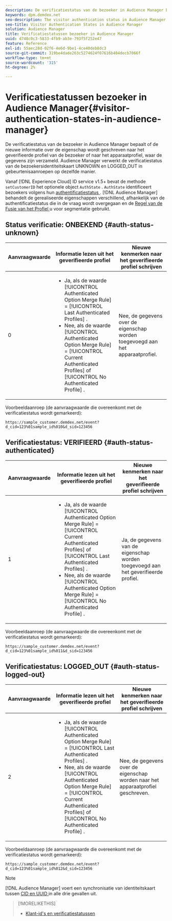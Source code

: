 ```yaml
---
description: De verificatiestatus van de bezoeker in Audience Manager bepaalt of de nieuwe informatie over de eigenschap wordt geschreven naar het geverifieerde profiel van de bezoeker of naar het apparaatprofiel, waar de gegevens zijn verzameld. Audience Manager verwerkt de verificatiestatus van de bezoekersidentiteitskaart UNKNOWN en LOGGED_OUT in gebeurtenisaanroepen op dezelfde manier.
keywords: dpm.demdex.net
seo-description: The visitor authentication status in Audience Manager determines if the new trait information is written to the visitor's authenticated profile or to the device profile, where the data was collected from. Audience Manager handles the visitor ID authentication statuses UNKNOWN and LOGGED_OUT in event calls in the same way.
seo-title: Visitor Authentication States in Audience Manager
solution: Audience Manager
title: Verificatiestatussen bezoeker in Audience Manager
uuid: d748c0c3-5833-4fb9-ab3e-793f5f252e47
feature: Reference
exl-id: 55aec28d-02f6-4e6d-9be1-4ce40deb8dc3
source-git-commit: 319be4dade263c5274624f07616b404decb7066f
workflow-type: tm+mt
source-wordcount: '315'
ht-degree: 2%

---
```


# Verificatiestatussen bezoeker in Audience Manager{#visitor-authentication-states-in-audience-manager}

De verificatiestatus van de bezoeker in Audience Manager bepaalt of de nieuwe informatie over de eigenschap wordt geschreven naar het geverifieerde profiel van de bezoeker of naar het apparaatprofiel, waar de gegevens zijn verzameld. Audience Manager verwerkt de verificatiestatus van de bezoekersidentiteitskaart UNKNOWN en LOGGED_OUT in gebeurtenisaanroepen op dezelfde manier.

Vanaf [!DNL Experience Cloud] ID service v1.5+ bevat de methode `setCustomerID` het optionele object `AuthState` . `AuthState` identificeert bezoekers volgens hun [ authentificatiestatus ](https://experienceleague.adobe.com/docs/id-service/using/reference/authenticated-state.html?lang=nl-NL). [!DNL Audience Manager] behandelt de gerealiseerde eigenschappen verschillend, afhankelijk van de authentificatiestatus die in de vraag wordt overgegaan en de [ Regel van de Fusie van het Profiel ](../features/profile-merge-rules/merge-rules-dashboard.md) u voor segmentatie gebruikt.

## Status verificatie: ONBEKEND {#auth-status-unknown}

| Aanvraagwaarde | Informatie lezen uit het geverifieerde profiel | Nieuwe kenmerken naar het geverifieerde profiel schrijven |
|---|---|---|
| 0 | <ul><li>Ja, als de waarde [!UICONTROL Authenticated Option Merge Rule] = [!UICONTROL Last Authenticated Profiles] .</li><li>Nee, als de waarde [!UICONTROL Authenticated Option Merge Rule] = [!UICONTROL Current Authenticated Profiles] of [!UICONTROL No Authenticated Profile] .</li></ul> | Nee, de gegevens over de eigenschap worden toegevoegd aan het apparaatprofiel. |

Voorbeeldaanroep (de aanvraagwaarde die overeenkomt met de verificatiestatus wordt gemarkeerd):

`https://sample_customer.demdex.net/event?d_cid=123%01sample_id%010&d_sid=123456`

## Verificatiestatus: VERIFIEERD {#auth-status-authenticated}

| Aanvraagwaarde | Informatie lezen uit het geverifieerde profiel | Nieuwe kenmerken naar het geverifieerde profiel schrijven |
|---|---|---|
| 1 | <ul><li>Ja, als de waarde [!UICONTROL Authenticated Option Merge Rule] = [!UICONTROL Current Authenticated Profiles] of [!UICONTROL Last Authenticated Profiles] .</li><li>Nee, als de waarde [!UICONTROL Authenticated Option Merge Rule] = [!UICONTROL No Authenticated Profile] .</li></ul> | Ja, de gegevens van de eigenschap worden toegevoegd aan het geverifieerde profiel. |

Voorbeeldaanroep (de aanvraagwaarde die overeenkomt met de verificatiestatus wordt gemarkeerd):

`https://sample_customer.demdex.net/event?d_cid=123%01sample_id%011&d_sid=123456`

## Verificatiestatus: LOGGED_OUT {#auth-status-logged-out}

| Aanvraagwaarde | Informatie lezen uit het geverifieerde profiel | Nieuwe kenmerken naar het geverifieerde profiel schrijven |
|---|---|---|
| 2 | <ul><li>Ja, als de waarde [!UICONTROL Authenticated Option Merge Rule] = [!UICONTROL Last Authenticated Profiles] .</li><li>Nee, als de waarde [!UICONTROL Authenticated Option Merge Rule] = [!UICONTROL Current Authenticated Profiles] of [!UICONTROL No Authenticated Profile] .</li></ul> | Nee, de gegevens over de eigenschap worden naar het apparaatprofiel geschreven. |

Voorbeeldaanroep (de aanvraagwaarde die overeenkomt met de verificatiestatus wordt gemarkeerd):

`https://sample_customer.demdex.net/event?d_cid=123%01sample_id%012&d_sid=123456`

>[!NOTE]
>
>[!DNL Audience Manager] voert een synchronisatie van identiteitskaart tussen [ CID en UUID ](../reference/ids-in-aam.md) in alle drie gevallen uit.

>[!MORELIKETHIS]
>
>* [Klant-id&#39;s en verificatiestatussen](https://experienceleague.adobe.com/docs/id-service/using/reference/authenticated-state.html?lang=nl-NL)
